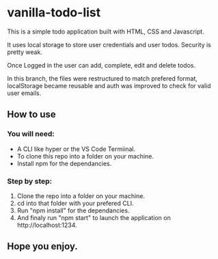 # vanilla-todo-list

This is a simple todo application built with HTML, CSS and Javascript.

It uses local storage to store user credentials and user todos. Security is pretty weak.

Once Logged in the user can add, complete, edit and delete todos.

In this branch, the files were restructured to match prefered format, localStorage became reusable and auth was improved to check for valid user emails. 

## How to use

### You will need:

- A CLI like hyper or the VS Code Termiinal.
- To clone this repo into a folder on your machine.
- Install npm for the dependancies.

### Step by step:

1. Clone the repo into a folder on your machine.
2. cd into that folder with your prefered CLI.
3. Run "npm install" for the dependancies.
4. And finaly run "npm start" to launch the application on http://localhost:1234.

## Hope you enjoy.

